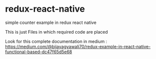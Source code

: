 # redux-react-native
simple counter example in redux react native

This is just Files in which required code are placed


Look for this complete documentation in medium : https://medium.com/@bijayagyawali70/redux-example-in-react-native-functional-based-dc47f65d5e68
